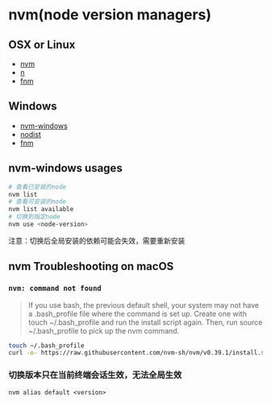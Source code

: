 # nvm(node version managers)
## OSX or Linux

* [nvm](https://github.com/creationix/nvm)
* [n](https://github.com/tj/n)
* [fnm](https://github.com/Schniz/fnm)

## Windows

* [nvm-windows](https://github.com/coreybutler/nvm-windows)
* [nodist](https://github.com/marcelklehr/nodist)
* [fnm](https://github.com/Schniz/fnm)

## nvm-windows usages
```bash
# 查看已安装的node
nvm list
# 查看可安装的node
nvm list available
# 切换到指定node
nvm use <node-version>
```

注意：切换后全局安装的依赖可能会失效，需要重新安装


## nvm Troubleshooting on macOS

### `nvm: command not found`

> If you use bash, the previous default shell, your system may not have a .bash_profile file where the command is set up. Create one with touch ~/.bash_profile and run the install script again. Then, run source ~/.bash_profile to pick up the nvm command.

```bash
touch ~/.bash_profile
curl -o- https://raw.githubusercontent.com/nvm-sh/nvm/v0.39.1/install.sh | bash
```

### 切换版本只在当前终端会话生效，无法全局生效

```shell
nvm alias default <version>
```
